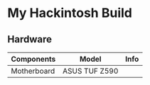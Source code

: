 # My Hackintosh Build
## Hardware
| Components | Model | Info |
| --- | --- | --- |
| Motherboard | ASUS TUF Z590 